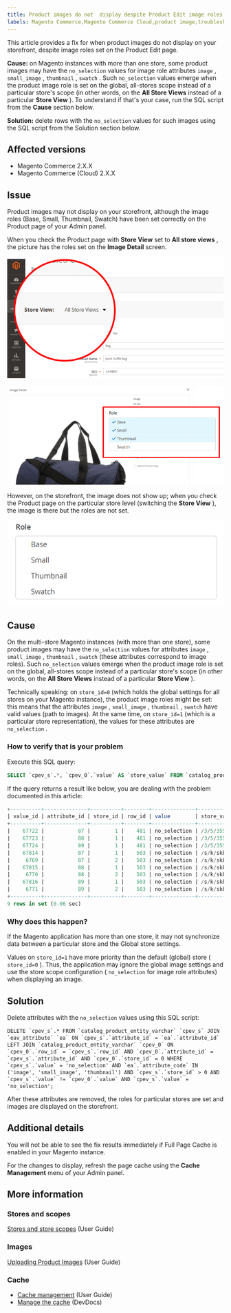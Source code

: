 ```yaml
---
title: Product images do not  display despite Product Edit image roles
labels: Magento Commerce,Magento Commerce Cloud,product image,troubleshooting
---
```


This article provides a fix for when product images do not display on your storefront, despite image roles set on the Product Edit page.

 **Cause:** on Magento instances with more than one store, some product images may have the `no_selection` values for image role attributes `image` , `small_image` , `thumbnail` , `swatch` . Such `no_selection` values emerge when the product image role is set on the global, all-stores scope instead of a particular store's scope (in other words, on the **All Store Views** instead of a particular **Store View** ). To understand if that's your case, run the SQL script from the **Cause** section below.

 **Solution:** delete rows with the `no_selection` values for such images using the SQL script from the Solution section below.

## Affected versions

* Magento Commerce 2.X.X
* Magento Commerce (Cloud) 2.X.X

## Issue

Product images may not display on your storefront, although the image roles (Base, Small, Thumbnail, Swatch) have been set correctly on the Product page of your Admin panel.

When you check the Product page with **Store View** set to **All store views** , the picture has the roles set on the **Image Detail** screen.

![all_store_views.png](assets/all_store_views.png)

![image_roles.png](assets/image_roles.png)

However, on the storefront, the image does not show up; when you check the Product page on the particular store level (switching the **Store View** ), the image is there but the roles are not set.

![image_roles_not_set.png](assets/image_roles_not_set.png)

## Cause

On the multi-store Magento instances (with more than one store), some product images may have the `no_selection` values for attributes `image` , `small_image` , `thumbnail` , `swatch` (these attributes correspond to image roles). Such `no_selection` values emerge when the product image role is set on the global, all-stores scope instead of a particular store's scope (in other words, on the **All Store Views** instead of a particular **Store View** ).

Technically speaking: on `store_id=0` (which holds the global settings for all stores on your Magento instance), the product image roles might be set: this means that the attributes `image` , `small_image` , `thumbnail` , `swatch` have valid values (path to images). At the same time, on `store_id=1` (which is a particular store representation), the values for these attributes are `no_selection` .

### How to verify that is your problem

Execute this SQL query:

```sql
SELECT `cpev_s`.*, `cpev_0`.`value` AS `store_value` FROM `catalog_product_entity_varchar` `cpev_s` JOIN `eav_attribute` `ea` ON `cpev_s`.`attribute_id` = `ea`.`attribute_id` LEFT JOIN `catalog_product_entity_varchar` `cpev_0` ON `cpev_0`.`row_id` = `cpev_s`.`row_id` AND `cpev_0`.`attribute_id` = `cpev_s`.`attribute_id` AND `cpev_0`.`store_id` = 0 WHERE `cpev_s`.`value` = 'no_selection' AND `ea`.`attribute_code` IN ('image', 'small_image', 'thumbnail') AND `cpev_s`.`store_id` > 0 AND `cpev_s`.`value` != `cpev_0`.`value` AND `cpev_s`.`value` = 'no_selection';
```

If the query returns a result like below, you are dealing with the problem documented in this article:

```sql
+----------+--------------+----------+--------+--------------+----------------------------+
| value_id | attribute_id | store_id | row_id | value        | store_value                |
+----------+--------------+----------+--------+--------------+----------------------------+
|    67722 |           87 |        1 |    481 | no_selection | /3/5/355sss1_main.jpg      |
|    67723 |           88 |        1 |    481 | no_selection | /3/5/355sss1_main.jpg      |
|    67724 |           89 |        1 |    481 | no_selection | /3/5/355sss1_main.jpg      |
|    67814 |           87 |        1 |    503 | no_selection | /s/k/skb2031_main.jpg      |
|     6769 |           87 |        2 |    503 | no_selection | /s/k/skb2031_main.jpg      |
|    67815 |           88 |        1 |    503 | no_selection | /s/k/skb2031_main.jpg      |
|     6770 |           88 |        2 |    503 | no_selection | /s/k/skb2031_main.jpg      |
|    67816 |           89 |        1 |    503 | no_selection | /s/k/skb2031_main.jpg      |
|     6771 |           89 |        2 |    503 | no_selection | /s/k/skb2031_main.jpg      |
+----------+--------------+----------+--------+--------------+----------------------------+
9 rows in set (0.06 sec)
```

### Why does this happen?

If the Magento application has more than one store, it may not synchronize data between a particular store and the Global store settings.

Values on `store_id=1` have more priority than the default (global) store ( `store_id=0` ). Thus, the application may ignore the global image settings and use the store scope configuration ( `no_selection` for image role attributes) when displaying an image.

<h2 id="solution">Solution</h2>

Delete attributes with the `no_selection` values using this SQL script:

```clike
DELETE `cpev_s`.* FROM `catalog_product_entity_varchar` `cpev_s` JOIN `eav_attribute` `ea` ON `cpev_s`.`attribute_id` = `ea`.`attribute_id` LEFT JOIN `catalog_product_entity_varchar` `cpev_0` ON `cpev_0`.`row_id` = `cpev_s`.`row_id` AND `cpev_0`.`attribute_id` = `cpev_s`.`attribute_id` AND `cpev_0`.`store_id` = 0 WHERE `cpev_s`.`value` = 'no_selection' AND `ea`.`attribute_code` IN ('image', 'small_image', 'thumbnail') AND `cpev_s`.`store_id` > 0 AND `cpev_s`.`value` != `cpev_0`.`value` AND `cpev_s`.`value` = 'no_selection';
```

After these attributes are removed, the roles for particular stores are set and images are displayed on the storefront.

## Additional details

You will not be able to see the fix results immediately if Full Page Cache is enabled in your Magento instance.

For the changes to display, refresh the page cache using the **Cache Management** menu of your Admin panel.

## More information

### Stores and scopes

 [Stores and store scopes](http://docs.magento.com/m2/ee/user_guide/stores/stores-all-stores.html) (User Guide)

### Images

 [Uploading Product Images](http://docs.magento.com/m2/ee/user_guide/catalog/product-image-upload.html) (User Guide)

### Cache

* [Cache management](http://docs.magento.com/m2/ee/user_guide/system/cache-management.html) (User Guide)
* [Manage the cache](http://devdocs.magento.com/guides/v2.2/config-guide/cli/config-cli-subcommands-cache.html) (DevDocs)

